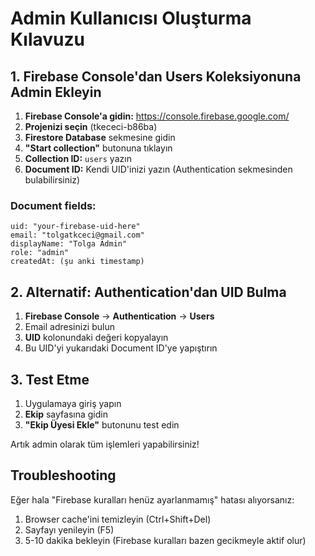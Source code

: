 # Admin Kullanıcısı Oluşturma Kılavuzu

## 1. Firebase Console'dan Users Koleksiyonuna Admin Ekleyin

1. **Firebase Console'a gidin:** https://console.firebase.google.com/
2. **Projenizi seçin** (tkececi-b86ba)
3. **Firestore Database** sekmesine gidin
4. **"Start collection"** butonuna tıklayın
5. **Collection ID:** `users` yazın
6. **Document ID:** Kendi UID'inizi yazın (Authentication sekmesinden bulabilirsiniz)

### Document fields:
```
uid: "your-firebase-uid-here"
email: "tolgatkceci@gmail.com"
displayName: "Tolga Admin" 
role: "admin"
createdAt: (şu anki timestamp)
```

## 2. Alternatif: Authentication'dan UID Bulma

1. **Firebase Console** → **Authentication** → **Users**
2. Email adresinizi bulun
3. **UID** kolonundaki değeri kopyalayın
4. Bu UID'yi yukarıdaki Document ID'ye yapıştırın

## 3. Test Etme

1. Uygulamaya giriş yapın
2. **Ekip** sayfasına gidin
3. **"Ekip Üyesi Ekle"** butonunu test edin

Artık admin olarak tüm işlemleri yapabilirsiniz!

## Troubleshooting

Eğer hala "Firebase kuralları henüz ayarlanmamış" hatası alıyorsanız:

1. Browser cache'ini temizleyin (Ctrl+Shift+Del)
2. Sayfayı yenileyin (F5)
3. 5-10 dakika bekleyin (Firebase kuralları bazen gecikmeyle aktif olur)
